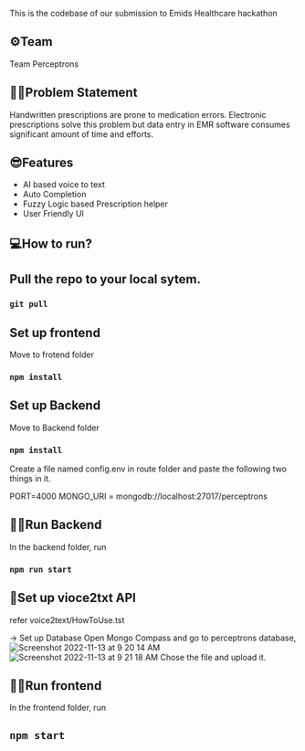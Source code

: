 This is the codebase of our submission to Emids Healthcare hackathon 

## ⚙️Team 
Team Perceptrons

## 🧑‍🔬Problem Statement
Handwritten prescriptions are prone to medication errors. Electronic prescriptions solve this problem but data entry in EMR software consumes significant amount of time and efforts.

## 😎Features

 - AI based voice to text
 - Auto Completion
 - Fuzzy Logic based Prescription helper
 - User Friendly UI

## 💻How to run?

## Pull the repo to your local sytem.
### `git pull`

## Set up frontend
Move to frotend folder
### `npm install`

## Set up Backend
Move to Backend folder
### `npm install`
Create a file named config.env in route folder and paste the following two things in it.

PORT=4000
MONGO_URI = mongodb://localhost:27017/perceptrons

## 🏃‍♂️Run Backend
In the backend folder, run 
### `npm run start`


## 🤔Set up vioce2txt API 
refer voice2text/HowToUse.tst

-> Set up Database
Open Mongo Compass and go to perceptrons database, 
![Screenshot 2022-11-13 at 9 20 14 AM](https://user-images.githubusercontent.com/76939279/201504791-ba26dabe-ada2-4dc4-8f17-8287c36a15be.png)
![Screenshot 2022-11-13 at 9 21 18 AM](https://user-images.githubusercontent.com/76939279/201504773-4edbf9dc-5ec0-463e-8040-e50d34878c53.png)
Chose the file and upload it.


## 🏃‍♂️Run frontend
In the frontend folder, run
## `npm start`
